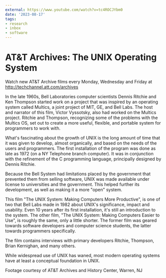 ```yaml
---
external: https://www.youtube.com/watch?v=tc4ROCJYbm0
date: '2023-08-17'
tags:
- research
- inbox
- software
---
```


# AT&T Archives: The UNIX Operating System

Watch new AT&T Archive films every Monday, Wednesday and Friday at http://techchannel.att.com/archives

In the late 1960s, Bell Laboratories computer scientists Dennis Ritchie and Ken Thompson started work on a project that was inspired by an operating system called Multics, a joint project of MIT, GE, and Bell Labs. The host and narrator of this film, Victor Vyssotsky, also had worked on the Multics project. Ritchie and Thompson, recognizing some of the problems with the Multics OS, set out to create a more useful, flexible, and portable system for programmers to work with.

What's fascinating about the growth of UNIX is the long amount of time that it was given to develop, almost organically, and based on the needs of the users and programmers. The first installation of the program was done as late as 1972 (on a NY Telephone branch computer). It was in conjunction with the refinement of the C programming language, principally designed by Dennis Ritchie.

Because the Bell System had limitations placed by the government that prevented them from selling software, UNIX was made available under license to universities and the government. This helped further its development, as well as making it a more "open" system.

This film "The UNIX System: Making Computers More Productive", is one of two that Bell Labs made in 1982 about UNIX's significance, impact and usability. Even 10 years after its first installation, it's still an introduction to the system. The other film, "The UNIX System: Making Computers Easier to Use", is roughly the same, only a little shorter. The former film was geared towards software developers and computer science students, the latter towards programmers specifically.

The film contains interviews with primary developers Ritchie, Thompson, Brian Kernighan, and many others.

While widespread use of UNIX has waned, most modern operating systems have at least a conceptual foundation in UNIX.

Footage courtesy of AT&T Archives and History Center, Warren, NJ
